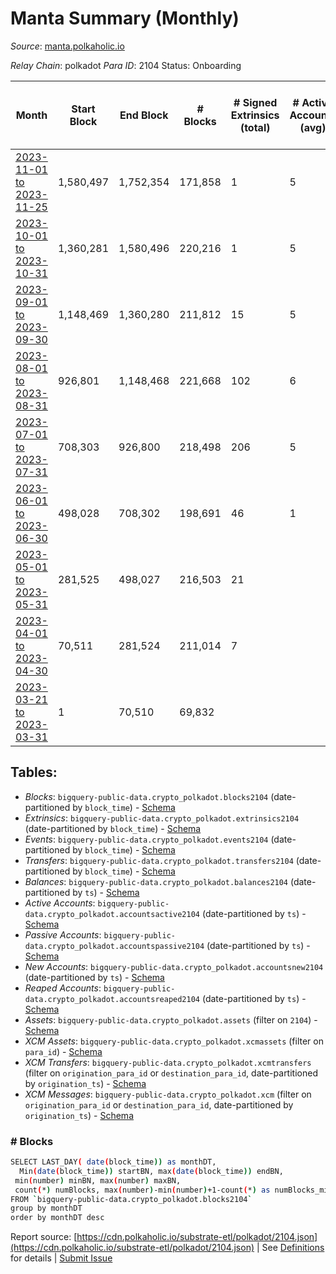 # Manta Summary (Monthly)

_Source_: [manta.polkaholic.io](https://manta.polkaholic.io)

*Relay Chain*: polkadot
*Para ID*: 2104
Status: Onboarding


| Month | Start Block | End Block | # Blocks | # Signed Extrinsics (total) | # Active Accounts (avg) | # Addresses with Balances (max) | Issues |
| ----- | ----------- | --------- | -------- | --------------------------- | ----------------------- | ------------------------------- | ------ |
| [2023-11-01 to 2023-11-25](/polkadot/2104-manta/2023-11-30.md) | 1,580,497 | 1,752,354 | 171,858 | 1 | 5 | 28 | -   |   
| [2023-10-01 to 2023-10-31](/polkadot/2104-manta/2023-10-31.md) | 1,360,281 | 1,580,496 | 220,216 | 1 | 5 | 27 | -   |   
| [2023-09-01 to 2023-09-30](/polkadot/2104-manta/2023-09-30.md) | 1,148,469 | 1,360,280 | 211,812 | 15 | 5 | 28 | -   |   
| [2023-08-01 to 2023-08-31](/polkadot/2104-manta/2023-08-31.md) | 926,801 | 1,148,468 | 221,668 | 102 | 6 | 26 | -   |   
| [2023-07-01 to 2023-07-31](/polkadot/2104-manta/2023-07-31.md) | 708,303 | 926,800 | 218,498 | 206 | 5 | 23 | -   |   
| [2023-06-01 to 2023-06-30](/polkadot/2104-manta/2023-06-30.md) | 498,028 | 708,302 | 198,691 | 46 | 1 | 12 | - 11,584 (5.51%) |   
| [2023-05-01 to 2023-05-31](/polkadot/2104-manta/2023-05-31.md) | 281,525 | 498,027 | 216,503 | 21 |  | 9 | -   |   
| [2023-04-01 to 2023-04-30](/polkadot/2104-manta/2023-04-30.md) | 70,511 | 281,524 | 211,014 | 7 |  | 9 | -   |   
| [2023-03-21 to 2023-03-31](/polkadot/2104-manta/2023-03-31.md) | 1 | 70,510 | 69,832 |  |  | 9 | - 678 (0.96%) |   

## Tables:

* _Blocks_: `bigquery-public-data.crypto_polkadot.blocks2104` (date-partitioned by `block_time`) - [Schema](/schema/balances.json)
* _Extrinsics_: `bigquery-public-data.crypto_polkadot.extrinsics2104` (date-partitioned by `block_time`) - [Schema](/schema/extrinsics.json)
* _Events_: `bigquery-public-data.crypto_polkadot.events2104` (date-partitioned by `block_time`) - [Schema](/schema/events.json)
* _Transfers_: `bigquery-public-data.crypto_polkadot.transfers2104` (date-partitioned by `block_time`) - [Schema](/schema/transfers.json)
* _Balances_: `bigquery-public-data.crypto_polkadot.balances2104` (date-partitioned by `ts`) - [Schema](/schema/balances.json)
* _Active Accounts_: `bigquery-public-data.crypto_polkadot.accountsactive2104` (date-partitioned by `ts`) - [Schema](/schema/accountsactive.json)
* _Passive Accounts_: `bigquery-public-data.crypto_polkadot.accountspassive2104` (date-partitioned by `ts`) - [Schema](/schema/accountspassive.json)
* _New Accounts_: `bigquery-public-data.crypto_polkadot.accountsnew2104` (date-partitioned by `ts`) - [Schema](/schema/accountsnew.json)
* _Reaped Accounts_: `bigquery-public-data.crypto_polkadot.accountsreaped2104` (date-partitioned by `ts`) - [Schema](/schema/accountsreaped.json)
* _Assets_: `bigquery-public-data.crypto_polkadot.assets` (filter on `2104`) - [Schema](/schema/assets.json)
* _XCM Assets_: `bigquery-public-data.crypto_polkadot.xcmassets` (filter on `para_id`) - [Schema](/schema/xcmassets.json)
* _XCM Transfers_: `bigquery-public-data.crypto_polkadot.xcmtransfers` (filter on `origination_para_id` or `destination_para_id`, date-partitioned by `origination_ts`) - [Schema](/schema/xcmtransfers.json)
* _XCM Messages_: `bigquery-public-data.crypto_polkadot.xcm` (filter on `origination_para_id` or `destination_para_id`, date-partitioned by `origination_ts`) - [Schema](/schema/xcm.json)

### # Blocks
```bash
SELECT LAST_DAY( date(block_time)) as monthDT,
  Min(date(block_time)) startBN, max(date(block_time)) endBN, 
 min(number) minBN, max(number) maxBN, 
 count(*) numBlocks, max(number)-min(number)+1-count(*) as numBlocks_missing 
FROM `bigquery-public-data.crypto_polkadot.blocks2104` 
group by monthDT 
order by monthDT desc
```


Report source: [https://cdn.polkaholic.io/substrate-etl/polkadot/2104.json](https://cdn.polkaholic.io/substrate-etl/polkadot/2104.json) | See [Definitions](/DEFINITIONS.md) for details | [Submit Issue](https://github.com/colorfulnotion/substrate-etl/issues)
